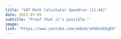 ```yaml
---
title: "SAT Math Calculator Speedrun (11:46)"
date: 2023-07-05
subtitle: "Proof that it's possible."
image: 
link: "https://www.youtube.com/embed/zK48oUI6gD4"
---
```



